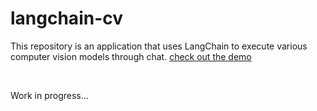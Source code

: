 # langchain-cv

This repository is an application that uses LangChain to execute various computer vision models through chat. [check out the demo](https://www.youtube.com/watch?v=NcU5xeHIGUE)

<br>

Work in progress...
